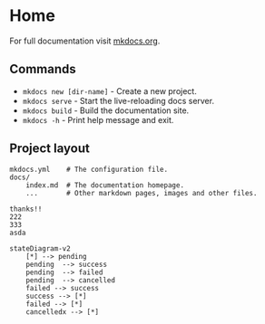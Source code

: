# Home

For full documentation visit [mkdocs.org](https://www.mkdocs.org).

## Commands

* `mkdocs new [dir-name]` - Create a new project.
* `mkdocs serve` - Start the live-reloading docs server.
* `mkdocs build` - Build the documentation site.
* `mkdocs -h` - Print help message and exit.

## Project layout

    mkdocs.yml    # The configuration file.
    docs/
        index.md  # The documentation homepage.
        ...       # Other markdown pages, images and other files.


```
thanks!!
222
333
asda
```

```mermaid
stateDiagram-v2
    [*] --> pending
    pending  --> success 
    pending  --> failed
    pending  --> cancelled
    failed --> success
    success --> [*]
    failed --> [*]
    cancelledx --> [*]
```